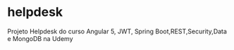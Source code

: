 # helpdesk
Projeto Helpdesk do curso Angular 5, JWT, Spring Boot,REST,Security,Data e MongoDB na Udemy
